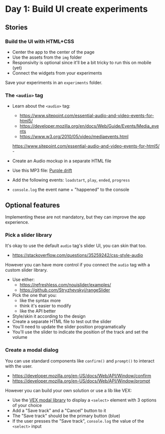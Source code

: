 # Day 1: Build UI create experiments

## Stories

### Build the UI with HTML+CSS

- Center the app to the center of the page
- Use the assets from the `img` folder
- Responsivity is optional since it'll be a bit tricky to run this on mobile
  (yet)
- Connect the widgets from your experiments

Save your experiments in an `experiments` folder.

### The `<audio>` tag

- Learn about the `<audio>` tag:

  - <https://www.sitepoint.com/essential-audio-and-video-events-for-html5/>
  - <https://developer.mozilla.org/en/docs/Web/Guide/Events/Media_events>
  - <https://www.w3.org/2010/05/video/mediaevents.html>

  <https://www.sitepoint.com/essential-audio-and-video-events-for-html5/> -
- Create an Audio mockup in a separate HTML file
- Use this MP3 file: [Purple drift](public/assets/music/Organoid_-_09_-_Purple_Drift.mp3)
- Add the following events: `loadstart`, `play`, `ended`, `progress`
- `console.log` the event name + "happened" to the console

## Optional features

Implementing these are not mandatory, but they can improve the app experience.

### Pick a slider library

It's okay to use the default `audio` tag's slider UI, you can skin that too.

- <https://stackoverflow.com/questions/35259242/css-style-audio>

However you can have more control if you connect the `audio` tag with a custom
slider library.

- Use either:
  - <https://refreshless.com/nouislider/examples/>
  - <https://github.com/Stryzhevskyi/rangeSlider>
- Pick the one that you:
  - like the syntax more
  - think it's easier to modify
  - like the API better
- Style/skin it according to the design
- Create a separate HTML file to test out the slider
- You'll need to update the slider position programatically
- You'll use the slider to indicate the position of the track and set the volume

### Create a modal dialog

You can use standard components like `confirm()` and `prompt()` to interact with
the user.

- <https://developer.mozilla.org/en-US/docs/Web/API/Window/confirm>
- <https://developer.mozilla.org/en-US/docs/Web/API/Window/prompt>

However you can build your own solution or use a lib like VEX:

- Use the [VEX modal library](http://github.hubspot.com/vex/docs/welcome/) to
  display a `<select>` element with 3 options of your choice
- Add a "Save track" and a "Cancel" button to it
- The "Save track" should be the primary button (blue)
- If the user presses the "Save track", `console.log` the value of the `<select>`
  input
